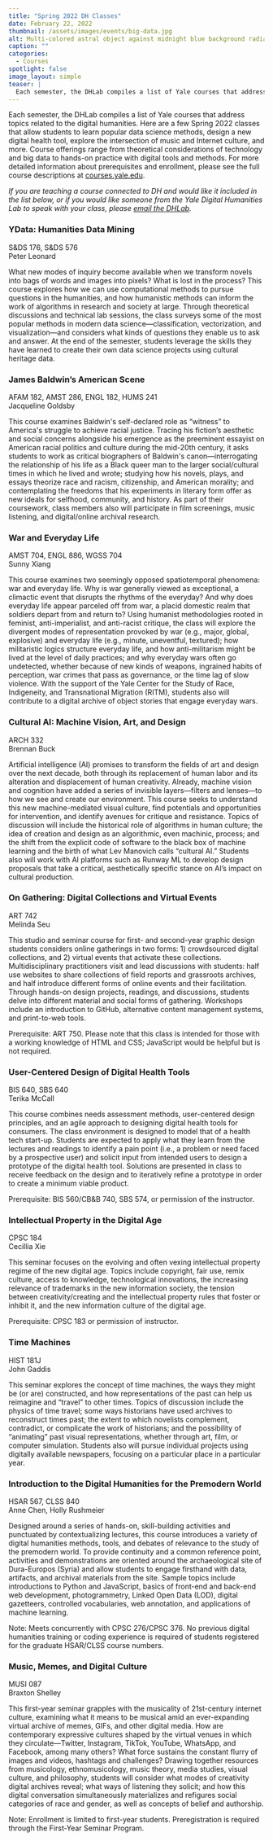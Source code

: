 ```yaml
---
title: "Spring 2022 DH Classes"
date: February 22, 2022
thumbnail: /assets/images/events/big-data.jpg
alt: Multi-colored astral object against midnight blue background radiates colored beads.
caption: ""
categories:
  - Courses
spotlight: false
image_layout: simple
teaser: |
  Each semester, the DHLab compiles a list of Yale courses that address topics related to the digital humanities. Here are a few Spring 2022 classes that allow students to learn popular data science methods, design a new digital health tool, explore the intersection of music and Internet culture, and more. 
---
```

Each semester, the DHLab compiles a list of Yale courses that address topics related to the digital humanities. Here are a few Spring 2022 classes that allow students to learn popular data science methods, design a new digital health tool, explore the intersection of music and Internet culture, and more. Course offerings range from theoretical considerations of technology and big data to hands-on practice with digital tools and methods. For more detailed information about prerequisites and enrollment, please see the full course descriptions at <a href='https://courses.yale.edu/' target='_blank'>courses.yale.edu</a>.

*If you are teaching a course connected to DH and would like it included in the list below, or if you would like someone from the Yale Digital Humanities Lab to speak with your class, please [email the DHLab](mailto:dhlab@yale.edu).*


### YData: Humanities Data Mining
S&DS 176, S&DS 576  
Peter Leonard  

What new modes of inquiry become available when we transform novels into bags of words and images into pixels? What is lost in the process? This course explores how we can use computational methods to pursue questions in the humanities, and how humanistic methods can inform the work of algorithms in research and society at large. Through theoretical discussions and technical lab sessions, the class surveys some of the most popular methods in modern data science—classification, vectorization, and visualization—and considers what kinds of questions they enable us to ask and answer. At the end of the semester, students leverage the skills they have learned to create their own data science projects using cultural heritage data.

### James Baldwin’s American Scene
AFAM 182, AMST 286, ENGL 182, HUMS 241  
Jacqueline Goldsby  

This course examines Baldwin's self-declared role as “witness” to America's struggle to achieve racial justice. Tracing his fiction’s aesthetic and social concerns alongside his emergence as the preeminent essayist on American racial politics and culture during the mid-20th century, it asks students to work as critical biographers of Baldwin's canon—interrogating the relationship of his life as a Black queer man to the larger social/cultural times in which he lived and wrote; studying how his novels, plays, and essays theorize race and racism, citizenship, and American morality; and contemplating the freedoms that his experiments in literary form offer as new ideals for selfhood, community, and history. As part of their coursework, class members also will participate in film screenings, music listening, and digital/online archival research.

### War and Everyday Life
AMST 704, ENGL 886, WGSS 704  
Sunny Xiang 

This course examines two seemingly opposed spatiotemporal phenomena: war and everyday life. Why is war generally viewed as exceptional, a climactic event that disrupts the rhythms of the everyday? And why does everyday life appear parceled off from war, a placid domestic realm that soldiers depart from and return to? Using humanist methodologies rooted in feminist, anti-imperialist, and anti-racist critique, the class will explore the divergent modes of representation provoked by war (e.g., major, global, explosive) and everyday life (e.g., minute, uneventful, textured); how militaristic logics structure everyday life, and how anti-militarism might be lived at the level of daily practices; and why everyday wars often go undetected, whether because of new kinds of weapons, ingrained habits of perception, war crimes that pass as governance, or the time lag of slow violence. With the support of the Yale Center for the Study of Race, Indigeneity, and Transnational Migration (RITM), students also will contribute to a digital archive of object stories that engage everyday wars. 

### Cultural AI: Machine Vision, Art, and Design
ARCH 332  
Brennan Buck  

Artificial intelligence (AI) promises to transform the fields of art and design over the next decade, both through its replacement of human labor and its alteration and displacement of human creativity. Already, machine vision and cognition have added a series of invisible layers—filters and lenses—to how we see and create our environment. This course seeks to understand this new machine-mediated visual culture, find potentials and opportunities for intervention, and identify avenues for critique and resistance. Topics of discussion will include the historical role of algorithms in human culture; the idea of creation and design as an algorithmic, even machinic, process; and the shift from the explicit code of software to the black box of machine learning and the birth of what Lev Manovich calls “cultural AI.” Students also will work with AI platforms such as Runway ML to develop design proposals that take a critical, aesthetically specific stance on AI’s impact on cultural production.

### On Gathering: Digital Collections and Virtual Events
ART 742  
Melinda Seu  
 
This studio and seminar course for first- and second-year graphic design students considers online gatherings in two forms: 1) crowdsourced digital collections, and 2) virtual events that activate these collections. Multidisciplinary practitioners visit and lead discussions with students: half use websites to share collections of field reports and grassroots archives, and half introduce different forms of online events and their facilitation. Through hands-on design projects, readings, and discussions, students delve into different material and social forms of gathering. Workshops include an introduction to GitHub, alternative content management systems, and print-to-web tools.

Prerequisite: ART 750. Please note that this class is intended for those with a working knowledge of HTML and CSS; JavaScript would be helpful but is not required. 

### User-Centered Design of Digital Health Tools
BIS 640, SBS 640  
Terika McCall  

This course combines needs assessment methods, user-centered design principles, and an agile approach to designing digital health tools for consumers. The class environment is designed to model that of a health tech start-up. Students are expected to apply what they learn from the lectures and readings to identify a pain point (i.e., a problem or need faced by a prospective user) and solicit input from intended users to design a prototype of the digital health tool. Solutions are presented in class to receive feedback on the design and to iteratively refine a prototype in order to create a minimum viable product.

Prerequisite: BIS 560/CB&B 740, SBS 574, or permission of the instructor.

### Intellectual Property in the Digital Age
CPSC 184  
Cecillia Xie 

This seminar focuses on the evolving and often vexing intellectual property regime of the new digital age. Topics include copyright, fair use, remix culture, access to knowledge, technological innovations, the increasing relevance of trademarks in the new information society, the tension between creativity/creating and the intellectual property rules that foster or inhibit it, and the new information culture of the digital age.

Prerequisite: CPSC 183 or permission of instructor.

### Time Machines
HIST 181J  
John Gaddis  
 
This seminar explores the concept of time machines, the ways they might be (or are) constructed, and how representations of the past can help us reimagine and “travel” to other times. Topics of discussion include the physics of time travel; some ways historians have used archives to reconstruct times past; the extent to which novelists complement, contradict, or complicate the work of historians; and the possibility of “animating” past visual representations, whether through art, film, or computer simulation. Students also will pursue individual projects using digitally available newspapers, focusing on a particular place in a particular year.

### Introduction to the Digital Humanities for the Premodern World
HSAR 567, CLSS 840  
Anne Chen, Holly Rushmeier

Designed around a series of hands-on, skill-building activities and punctuated by contextualizing lectures, this course introduces a variety of digital humanities methods, tools, and debates of relevance to the study of the premodern world. To provide continuity and a common reference point, activities and demonstrations are oriented around the archaeological site of Dura-Europos (Syria) and allow students to engage firsthand with data, artifacts, and archival materials from the site. Sample topics include introductions to Python and JavaScript, basics of front-end and back-end web development, photogrammetry, Linked Open Data (LOD), digital gazetteers, controlled vocabularies, web annotation, and applications of machine learning. 

Note: Meets concurrently with CPSC 276/CPSC 376. No previous digital humanities training or coding experience is required of students registered for the graduate HSAR/CLSS course numbers.

### Music, Memes, and Digital Culture
MUSI 087  
Braxton Shelley

This first-year seminar grapples with the musicality of 21st-century internet culture, examining what it means to be musical amid an ever-expanding virtual archive of memes, GIFs, and other digital media. How are contemporary expressive cultures shaped by the virtual venues in which they circulate—Twitter, Instagram, TikTok, YouTube, WhatsApp, and Facebook, among many others? What force sustains the constant flurry of images and videos, hashtags and challenges? Drawing together resources from musicology, ethnomusicology, music theory, media studies, visual culture, and philosophy, students will consider what modes of creativity digital archives reveal; what ways of listening they solicit; and how this digital conversation simultaneously materializes and refigures social categories of race and gender, as well as concepts of belief and authorship.

Note: Enrollment is limited to first-year students. Preregistration is required through the First-Year Seminar Program.
